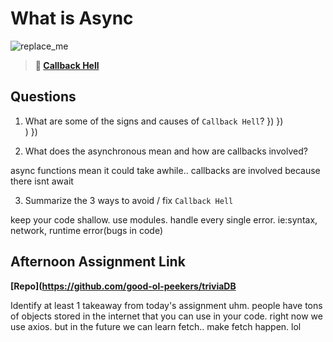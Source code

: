 # What is Async

![replace_me](https://codeworks.blob.core.windows.net/public/assets/img/illustrations/placeholder.svg)

> **📖 [Callback Hell](https://codeworksacademy.com/fs-student-guide/resources/wk4/01-Callbacks)**

## Questions

1. What are some of the signs and causes of `Callback Hell`?
     })
    })   
   )
  })



2. What does the asynchronous mean and how are callbacks involved?

async functions mean it could take awhile..
callbacks are involved because there isnt await

3. Summarize the 3 ways to avoid / fix `Callback Hell`

keep your code shallow.
use modules.
handle every single error. ie:syntax, network, runtime error(bugs in code)

## Afternoon Assignment Link

**[Repo](https://github.com/good-ol-peekers/triviaDB**

Identify at least 1 takeaway from today's assignment
uhm. people have tons of objects stored in the internet that you can use in your code. right now we use axios. but in the future we can learn fetch.. make fetch happen. lol